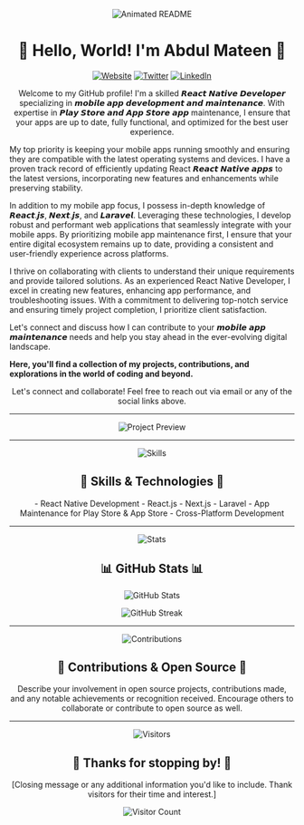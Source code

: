 <p align="center">
  <img src="https://github.com/your-username/your-repo/raw/main/assets/animation.gif" alt="Animated README">
</p>

<h1 align="center">👋 Hello, World! I'm Abdul Mateen 👋</h1>

<p align="center">
  <a href="https://techibits.com/abdul-mateen/"><img src="https://img.shields.io/badge/Website-YourWebsite.com-blue" alt="Website"></a>
  <a href="https://twitter.com/mateenchitrali"><img src="https://img.shields.io/badge/Twitter-%40YourTwitterHandle-blue" alt="Twitter"></a>
  <a href="https://www.linkedin.com/in/abdulmateenchitrali/"><img src="https://img.shields.io/badge/LinkedIn-YourLinkedInProfile-blue" alt="LinkedIn"></a>
</p>

<p align="center">
  Welcome to my GitHub profile! I'm a skilled 𝙍𝙚𝙖𝙘𝙩 𝙉𝙖𝙩𝙞𝙫𝙚 𝘿𝙚𝙫𝙚𝙡𝙤𝙥𝙚𝙧 specializing in 𝙢𝙤𝙗𝙞𝙡𝙚 𝙖𝙥𝙥 𝙙𝙚𝙫𝙚𝙡𝙤𝙥𝙢𝙚𝙣𝙩 𝙖𝙣𝙙 𝙢𝙖𝙞𝙣𝙩𝙚𝙣𝙖𝙣𝙘𝙚. With expertise in 𝙋𝙡𝙖𝙮 𝙎𝙩𝙤𝙧𝙚 𝙖𝙣𝙙 𝘼𝙥𝙥 𝙎𝙩𝙤𝙧𝙚 𝙖𝙥𝙥 maintenance, I ensure that your apps are up to date, fully functional, and optimized for the best user experience.

My top priority is keeping your mobile apps running smoothly and ensuring they are compatible with the latest operating systems and devices. I have a proven track record of efficiently updating React 𝙍𝙚𝙖𝙘𝙩 𝙉𝙖𝙩𝙞𝙫𝙚 𝙖𝙥𝙥𝙨 to the latest versions, incorporating new features and enhancements while preserving stability.

In addition to my mobile app focus, I possess in-depth knowledge of 𝙍𝙚𝙖𝙘𝙩.𝙟𝙨, 𝙉𝙚𝙭𝙩.𝙟𝙨, and 𝙇𝙖𝙧𝙖𝙫𝙚𝙡. Leveraging these technologies, I develop robust and performant web applications that seamlessly integrate with your mobile apps. By prioritizing mobile app maintenance first, I ensure that your entire digital ecosystem remains up to date, providing a consistent and user-friendly experience across platforms.

I thrive on collaborating with clients to understand their unique requirements and provide tailored solutions. As an experienced React Native Developer, I excel in creating new features, enhancing app performance, and troubleshooting issues. With a commitment to delivering top-notch service and ensuring timely project completion, I prioritize client satisfaction.

Let's connect and discuss how I can contribute to your 𝙢𝙤𝙗𝙞𝙡𝙚 𝙖𝙥𝙥 𝙢𝙖𝙞𝙣𝙩𝙚𝙣𝙖𝙣𝙘𝙚 needs and help you stay ahead in the ever-evolving digital landscape.

<b>Here, you'll find a collection of my projects, contributions, and explorations in the world of coding and beyond.</b>
</p>

<p align="center">
  Let's connect and collaborate! Feel free to reach out via email or any of the social links above.
</p>

---

<p align="center">
  <img src="https://github.com/your-username/your-repo/raw/main/assets/project-preview.gif" alt="Project Preview">
</p>

<!----<h2 align="center">🚀 Featured Project: [Project Name] 🚀</h2>

<p align="center">
  "Hello,,,,,,,,,,,,,,,,,,,,, "
</p>

<p align="center">
  Check out the project on GitHub: [Link to the project repository]
</p> --->

---

<p align="center">
  <img src="https://i.gifer.com/BOuY.gif" alt="Skills">
</p>

<h2 align="center">💼 Skills & Technologies 💼</h2>

<p align="center">
  - React Native Development
  - React.js
  - Next.js
  - Laravel
  - App Maintenance for Play Store & App Store
  - Cross-Platform Development
</p>


---

<p align="center">
  <img src="https://github.com/your-username/your-repo/raw/main/assets/stats.gif" alt="Stats">
</p>

<h2 align="center">📊 GitHub Stats 📊</h2>

<p align="center">
  <img src="https://github-readme-stats.vercel.app/api?username=abdulmateentechbits&show_icons=true&theme=radical" alt="GitHub Stats">
</p>

<p align="center">
  <img src="https://github-readme-streak-stats.herokuapp.com/?user=abdulmateentechbits&theme=radical" alt="GitHub Streak">
</p>

---

<p align="center">
  <img src="https://github.com/your-username/your-repo/raw/main/assets/contributions.gif" alt="Contributions">
</p>

<h2 align="center">🤝 Contributions & Open Source 🤝</h2>

<p align="center">
  Describe your involvement in open source projects, contributions made, and any notable achievements or recognition received. Encourage others to collaborate or contribute to open source as well.
</p>

---

<p align="center">
  <img src="https://i.gifer.com/BOuY.gif" alt="Visitors">
</p>

<h2 align="center">👀 Thanks for stopping by! 👀</h2>

<p align="center">
  [Closing message or any additional information you'd like to include. Thank visitors for their time and interest.]
</p>

<p align="center">
  <img src="https://profile-counter.glitch.me/your-username/count.svg" alt="Visitor Count">
</p>
